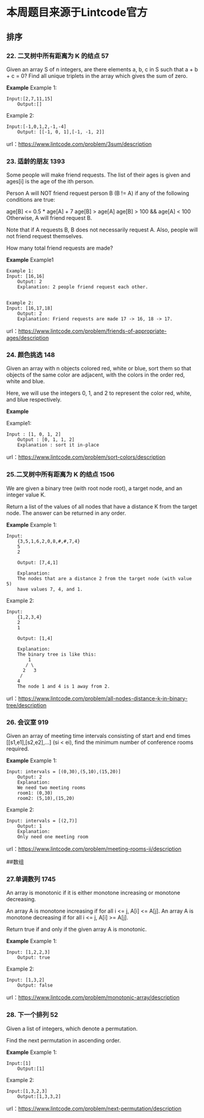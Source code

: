 # 本周题目来源于Lintcode官方
## 排序
### 22. 二叉树中所有距离为 K 的结点  57
Given an array S of n integers, are there elements a, b, c in S such that a + b + c = 0? Find all unique triplets in the array which gives the sum of zero.


**Example**
Example 1:

	Input:[2,7,11,15]
        Output:[]

Example 2:

	Input:[-1,0,1,2,-1,-4]
        Output:	[[-1, 0, 1],[-1, -1, 2]]

url：https://www.lintcode.com/problem/3sum/description

### 23. 适龄的朋友  1393
Some people will make friend requests. The list of their ages is given and ages[i] is the age of the ith person.

Person A will NOT friend request person B (B != A) if any of the following conditions are true:

age[B] <= 0.5 * age[A] + 7
age[B] > age[A]
age[B] > 100 && age[A] < 100
Otherwise, A will friend request B.

Note that if A requests B, B does not necessarily request A. Also, people will not friend request themselves.

How many total friend requests are made?


**Example**
Example1

	Example 1:
	Input: [16,16]
        Output: 2
        Explanation: 2 people friend request each other.


	Example 2:
	Input: [16,17,18]
        Output: 2
        Explanation: Friend requests are made 17 -> 16, 18 -> 17.

url：https://www.lintcode.com/problem/friends-of-appropriate-ages/description

### 24. 颜色挑选 148
Given an array with n objects colored red, white or blue, sort them so that objects of the same color are adjacent, with the colors in the order red, white and blue.

Here, we will use the integers 0, 1, and 2 to represent the color red, white, and blue respectively.

**Example**

Example1:

	Input : [1, 0, 1, 2]
        Output : [0, 1, 1, 2]
        Explanation : sort it in-place

url：https://www.lintcode.com/problem/sort-colors/description

### 25.二叉树中所有距离为 K 的结点 1506
We are given a binary tree (with root node root), a target node, and an integer value K.

Return a list of the values of all nodes that have a distance K from the target node. The answer can be returned in any order.

**Example**
Example 1:

	Input:
        {3,5,1,6,2,0,8,#,#,7,4}
        5
        2

        Output: [7,4,1]

        Explanation: 
        The nodes that are a distance 2 from the target node (with value 5)
        have values 7, 4, and 1.

Example 2:

	Input:
        {1,2,3,4}
        2
        1
  
        Output: [1,4]

        Explanation:
        The binary tree is like this:
            1
           / \
          2   3
         /   
        4   
        The node 1 and 4 is 1 away from 2.


url：https://www.lintcode.com/problem/all-nodes-distance-k-in-binary-tree/description

### 26. 会议室 919
Given an array of meeting time intervals consisting of start and end times [[s1,e1],[s2,e2],...] (si < ei), find the minimum number of conference rooms required.

**Example**
Example 1:

	Input: intervals = [(0,30),(5,10),(15,20)]
        Output: 2
        Explanation:
        We need two meeting rooms
        room1: (0,30)
        room2: (5,10),(15,20)

Example 2:

	Input: intervals = [(2,7)]
        Output: 1
        Explanation: 
        Only need one meeting room
  
 url：https://www.lintcode.com/problem/meeting-rooms-ii/description
 
 ##数组
 ### 27.单调数列 1745
An array is monotonic if it is either monotone increasing or monotone decreasing.

An array A is monotone increasing if for all i <= j, A[i] <= A[j]. An array A is monotone decreasing if for all i <= j, A[i] >= A[j].

Return true if and only if the given array A is monotonic.

**Example**
Example 1:

	Input: [1,2,2,3]
        Output: true

Example 2:

	Input: [1,3,2]
        Output: false

url：https://www.lintcode.com/problem/monotonic-array/description

### 28. 下一个排列 52
Given a list of integers, which denote a permutation.

Find the next permutation in ascending order.

**Example**
Example 1:

	Input:[1]
        Output:[1]

Example 2:

	Input:[1,3,2,3]
        Output:[1,3,3,2]

url：https://www.lintcode.com/problem/next-permutation/description
